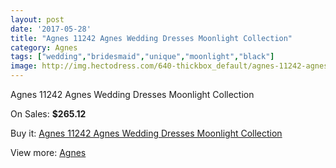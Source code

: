 ```yaml
---
layout: post
date: '2017-05-28'
title: "Agnes 11242 Agnes Wedding Dresses Moonlight Collection"
category: Agnes
tags: ["wedding","bridesmaid","unique","moonlight","black"]
image: http://img.hectodress.com/640-thickbox_default/agnes-11242-agnes-wedding-dresses-moonlight-collection.jpg
---
```

Agnes 11242 Agnes Wedding Dresses Moonlight Collection

On Sales: **$265.12**
<a href="https://www.hectodress.com/agnes/428-agnes-11242-agnes-wedding-dresses-moonlight-collection.html"><amp-img layout="responsive" width="600" height="600" src="//img.hectodress.com/640-thickbox_default/agnes-11242-agnes-wedding-dresses-moonlight-collection.jpg" alt="Agnes 11242 Agnes Wedding Dresses Moonlight Collection 0" /></a>
<a href="https://www.hectodress.com/agnes/428-agnes-11242-agnes-wedding-dresses-moonlight-collection.html"><amp-img layout="responsive" width="600" height="600" src="//img.hectodress.com/642-thickbox_default/agnes-11242-agnes-wedding-dresses-moonlight-collection.jpg" alt="Agnes 11242 Agnes Wedding Dresses Moonlight Collection 1" /></a>
<a href="https://www.hectodress.com/agnes/428-agnes-11242-agnes-wedding-dresses-moonlight-collection.html"><amp-img layout="responsive" width="600" height="600" src="//img.hectodress.com/641-thickbox_default/agnes-11242-agnes-wedding-dresses-moonlight-collection.jpg" alt="Agnes 11242 Agnes Wedding Dresses Moonlight Collection 2" /></a>

Buy it: [Agnes 11242 Agnes Wedding Dresses Moonlight Collection](https://www.hectodress.com/agnes/428-agnes-11242-agnes-wedding-dresses-moonlight-collection.html "Agnes 11242 Agnes Wedding Dresses Moonlight Collection")

View more: [Agnes](https://www.hectodress.com/6-agnes "Agnes")